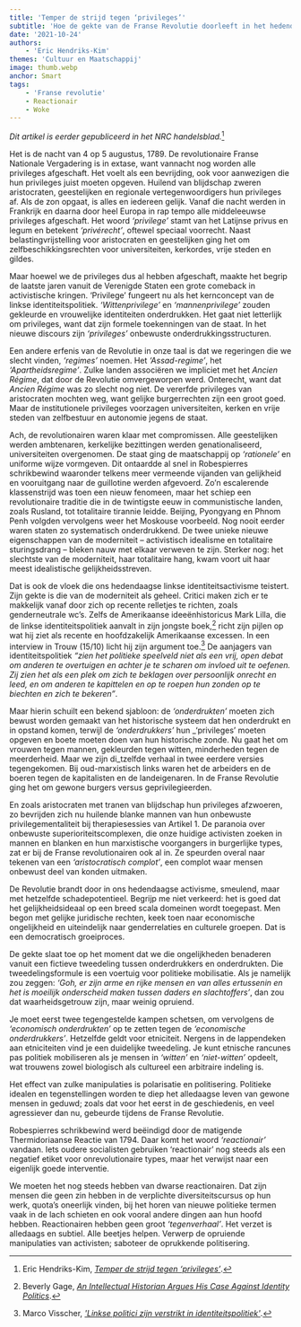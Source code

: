 ```yaml
---
title: 'Temper de strijd tegen ‘privileges’'
subtitle: 'Hoe de gekte van de Franse Revolutie doorleeft in het hedendaagse activisme'
date: '2021-10-24'
authors:
    - 'Eric Hendriks-Kim'
themes: 'Cultuur en Maatschappij'
image: thumb.webp
anchor: Smart
tags:
    - 'Franse revolutie'
    - Reactionair
    - Woke
---
```


_Dit artikel is eerder gepubliceerd in het NRC handelsblad._[^1]

Het is de nacht van 4 op 5 augustus, 1789. De revolutionaire Franse Nationale Vergadering is in extase, want vannacht nog worden alle privileges afgeschaft. Het voelt als een bevrijding, ook voor aanwezigen die hun privileges juist moeten opgeven. Huilend van blijdschap zweren aristocraten, geestelijken en regionale vertegenwoordigers hun privileges af. Als de zon opgaat, is alles en iedereen gelijk. Vanaf die nacht werden in Frankrijk en daarna door heel Europa in rap tempo alle middeleeuwse privileges afgeschaft. Het woord _‘privilege’_ stamt van het Latijnse privus en legum en betekent _‘privérecht’_, oftewel speciaal voorrecht. Naast belastingvrijstelling voor aristocraten en geestelijken ging het om zelfbeschikkingsrechten voor universiteiten, kerkordes, vrije steden en gildes.

Maar hoewel we de privileges dus al hebben afgeschaft, maakte het begrip de laatste jaren vanuit de Verenigde Staten een grote comeback in activistische kringen. ‘Privilege’ fungeert nu als het kernconcept van de linkse identiteitspolitiek. _‘Wittenprivilege’_ en _‘mannenprivilege’_ zouden gekleurde en vrouwelijke identiteiten onderdrukken. Het gaat niet letterlijk om privileges, want dat zijn formele toekenningen van de staat. In het nieuwe discours zijn _‘privileges’_ onbewuste onderdrukkingsstructuren.

Een andere erfenis van de Revolutie in onze taal is dat we regeringen die we slecht vinden, _‘regimes’_ noemen. Het _‘Assad-regime’_, het _‘Apartheidsregime’_. Zulke landen associëren we impliciet met het _Ancien Régime_, dat door de Revolutie omvergeworpen werd. Onterecht, want dat _Ancien Régime_ was zo slecht nog niet. De vererfde privileges van aristocraten mochten weg, want gelijke burgerrechten zijn een groot goed. Maar de institutionele privileges voorzagen universiteiten, kerken en vrije steden van zelfbestuur en autonomie jegens de staat.

Ach, de revolutionairen waren klaar met compromissen. Alle geestelijken werden ambtenaren, kerkelijke bezittingen werden genationaliseerd, universiteiten overgenomen. De staat ging de maatschappij op _‘rationele’_ en uniforme wijze vormgeven. Dit ontaardde al snel in Robespierres schrikbewind waaronder telkens meer vermeende vijanden van gelijkheid en vooruitgang naar de guillotine werden afgevoerd. Zo’n escalerende klassenstrijd was toen een nieuw fenomeen, maar het schiep een revolutionaire traditie die in de twintigste eeuw in communistische landen, zoals Rusland, tot totalitaire tirannie leidde. Beijing, Pyongyang en Phnom Penh volgden vervolgens weer het Moskouse voorbeeld. Nog nooit eerder waren staten zo systematisch onderdrukkend. De twee unieke nieuwe eigenschappen van de moderniteit – activistisch idealisme en totalitaire sturingsdrang – bleken nauw met elkaar verweven te zijn. Sterker nog: het slechtste van de moderniteit, haar totalitaire hang, kwam voort uit haar meest idealistische gelijkheidsstreven.

Dat is ook de vloek die ons hedendaagse linkse identiteitsactivisme teistert. Zijn gekte is die van de moderniteit als geheel. Critici maken zich er te makkelijk vanaf door zich op recente relletjes te richten, zoals genderneutrale wc’s. Zelfs de Amerikaanse ideeënhistoricus Mark Lilla, die de linkse identiteitspolitiek aanvalt in zijn jongste boek,[^2] richt zijn pijlen op wat hij ziet als recente en hoofdzakelijk Amerikaanse excessen. In een interview in Trouw (15/10) licht hij zijn argument toe.[^3] De aanjagers van identiteitspolitiek _“zien het politieke speelveld niet als een vrij, open debat om anderen te overtuigen en achter je te scharen om invloed uit te oefenen. Zij zien het als een plek om zich te beklagen over persoonlijk onrecht en leed, en om anderen te kapittelen en op te roepen hun zonden op te biechten en zich te bekeren”_.

Maar hierin schuilt een bekend sjabloon: de _‘onderdrukten’_ moeten zich bewust worden gemaakt van het historische systeem dat hen onderdrukt en in opstand komen, terwijl de _‘onderdrukkers’_ hun _‘privileges’ moeten opgeven en boete moeten doen van hun historische zonde. Nu gaat het om vrouwen tegen mannen, gekleurden tegen witten, minderheden tegen de meerderheid. Maar we zijn di_tzelfde verhaal in twee eerdere versies tegengekomen. Bij oud-marxistisch links waren het de arbeiders en de boeren tegen de kapitalisten en de landeigenaren. In de Franse Revolutie ging het om gewone burgers versus geprivilegieerden.

En zoals aristocraten met tranen van blijdschap hun privileges afzwoeren, zo bevrijden zich nu huilende blanke mannen van hun onbewuste privilegementaliteit bij therapiesessies van Artikel 1. De paranoia over onbewuste superioriteitscomplexen, die onze huidige activisten zoeken in mannen en blanken en hun marxistische voorgangers in burgerlijke types, zat er bij de Franse revolutionairen ook al in. Ze speurden overal naar tekenen van een _‘aristocratisch complot’_, een complot waar mensen onbewust deel van konden uitmaken.

De Revolutie brandt door in ons hedendaagse activisme, smeulend, maar met hetzelfde schadepotentieel. Begrijp me niet verkeerd: het is goed dat het gelijkheidsideaal op een breed scala domeinen wordt toegepast. Men begon met gelijke juridische rechten, keek toen naar economische ongelijkheid en uiteindelijk naar genderrelaties en culturele groepen. Dat is een democratisch groeiproces.

De gekte slaat toe op het moment dat we die ongelijkheden benaderen vanuit een fictieve tweedeling tussen onderdrukkers en onderdrukten. Die tweedelingsformule is een voertuig voor politieke mobilisatie. Als je namelijk zou zeggen: _‘Goh, er zijn arme en rijke mensen en van alles ertussenin en het is moeilijk onderscheid maken tussen daders en slachtoffers’_, dan zou dat waarheidsgetrouw zijn, maar weinig opruiend.

Je moet eerst twee tegengestelde kampen schetsen, om vervolgens de _‘economisch onderdrukten’_ op te zetten tegen de _‘economische onderdrukkers’_. Hetzelfde geldt voor etniciteit. Nergens in de lappendeken aan etniciteiten vind je een duidelijke tweedeling. Je kunt etnische rancunes pas politiek mobiliseren als je mensen in _‘witten’_ en _‘niet-witten’_ opdeelt, wat trouwens zowel biologisch als cultureel een arbitraire indeling is.

Het effect van zulke manipulaties is polarisatie en politisering. Politieke idealen en tegenstellingen worden te diep het alledaagse leven van gewone mensen in geduwd; zoals dat voor het eerst in de geschiedenis, en veel agressiever dan nu, gebeurde tijdens de Franse Revolutie.

Robespierres schrikbewind werd beëindigd door de matigende Thermidoriaanse Reactie van 1794. Daar komt het woord _‘reactionair’_ vandaan. Iets oudere socialisten gebruiken ‘reactionair’ nog steeds als een negatief etiket voor onrevolutionaire types, maar het verwijst naar een eigenlijk goede interventie.

We moeten het nog steeds hebben van dwarse reactionairen. Dat zijn mensen die geen zin hebben in de verplichte diversiteitscursus op hun werk, quota’s oneerlijk vinden, bij het horen van nieuwe politieke termen vaak in de lach schieten en ook vooral andere dingen aan hun hoofd hebben. Reactionairen hebben geen groot _‘tegenverhaal’_. Het verzet is alledaags en subtiel. Alle beetjes helpen. Verwerp de opruiende manipulaties van activisten; saboteer de oprukkende politisering.


[^1]: Eric Hendriks-Kim, _[Temper de strijd tegen ‘privileges’](https://www.nrc.nl/nieuws/2017/10/26/temper-de-strijd-tegen-privileges-13691826-a1578885)_.
[^2]: Beverly Gage, _[An Intellectual Historian Argues His Case Against Identity Politics](https://www.nytimes.com/2017/08/15/books/review/mark-lilla-the-once-and-future-liberal.html)_.
[^3]: Marco Visscher, _['Linkse politici zijn verstrikt in identiteitspolitiek'](https://www.trouw.nl/nieuws/linkse-politici-zijn-verstrikt-in-identiteitspolitiek~b42d209c/)_.
